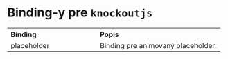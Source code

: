 # Binding-y pre ```knockoutjs```

<table border="0" cellpadding="3" cellspacing="0" width="100%">
    <tr>
        <th align="left" width="190">
            Binding
        </th>
        <th align="left">
            Popis
        </th>
    </tr>
    <tr>
        <td>
            placeholder
        </td>
        <td>
            Binding pre animovaný placeholder.
        </td>
    </tr>       
</table>
